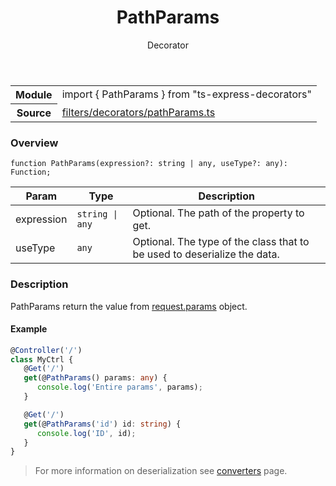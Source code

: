 <header class="symbol-info-header">    <h1 id="pathparams">PathParams</h1>    <label class="symbol-info-type-label decorator">Decorator</label>      </header>
<section class="symbol-info">      <table class="is-full-width">        <tbody>        <tr>          <th>Module</th>          <td>            <div class="lang-typescript">                <span class="token keyword">import</span> { PathParams }                 <span class="token keyword">from</span>                 <span class="token string">"ts-express-decorators"</span>                            </div>          </td>        </tr>        <tr>          <th>Source</th>          <td>            <a href="https://romakita.github.io/ts-express-decorators/#//blob/v2.11.0/src/filters/decorators/pathParams.ts#L0-L0">                filters/decorators/pathParams.ts            </a>        </td>        </tr>                </tbody>      </table>    </section>

### Overview

<pre><code class="typescript-lang">function <span class="token function">PathParams</span><span class="token punctuation">(</span>expression?<span class="token punctuation">:</span> <span class="token keyword">string</span> | <span class="token keyword">any</span><span class="token punctuation">,</span> useType?<span class="token punctuation">:</span> <span class="token keyword">any</span><span class="token punctuation">)</span><span class="token punctuation">:</span> Function<span class="token punctuation">;</span></code></pre>

Param | Type | Description
---|---|---
expression| <code>string &#124; any</code> |Optional. The path of the property to get.
useType| <code>any</code> |Optional. The type of the class that to be used to deserialize the data.


### Description

PathParams return the value from [request.params](http://expressjs.com/en/4x/api.html#req.params) object.

#### Example

```typescript
@Controller('/')
class MyCtrl {
   @Get('/')
   get(@PathParams() params: any) {
      console.log('Entire params', params);
   }

   @Get('/')
   get(@PathParams('id') id: string) {
      console.log('ID', id);
   }
}
```
> For more information on deserialization see [converters](docs/converters.md) page.
